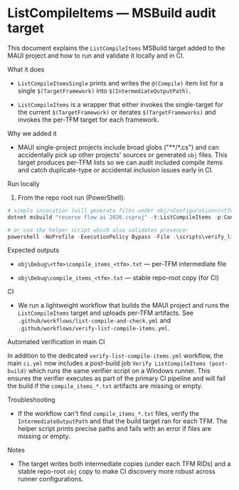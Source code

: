 # ListCompileItems — MSBuild audit target

This document explains the `ListCompileItems` MSBuild target added to the MAUI project and how to run and validate it locally and in CI.

What it does

- `ListCompileItemsSingle` prints and writes the `@(Compile)` item list for a single `$(TargetFramework)` into `$(IntermediateOutputPath)`.

- `ListCompileItems` is a wrapper that either invokes the single-target for the current `$(TargetFramework)` or iterates `$(TargetFrameworks)` and invokes the per-TFM target for each framework.

Why we added it

- MAUI single-project projects include broad globs ("**/*.cs") and can accidentally pick up other projects' sources or generated `obj` files. This target produces per-TFM lists so we can audit included compile items and catch duplicate-type or accidental inclusion issues early in CI.

Run locally

1. From the repo root run (PowerShell):

```powershell
# simple invocation (will generate files under obj/<Configuration>/<tfm>/)
dotnet msbuild "reserve flow ai 2026.csproj" -t:ListCompileItems -p:Configuration=Debug

# or use the helper script which also validates presence: 
powershell -NoProfile -ExecutionPolicy Bypass -File .\scripts\verify_list_compile_items.ps1
```

Expected outputs

- `obj\Debug\<tfm>\compile_items_<tfm>.txt` — per-TFM intermediate file

- `obj\Debug\compile_items_<tfm>.txt` — stable repo-root copy (for CI)

CI

- We run a lightweight workflow that builds the MAUI project and runs the `ListCompileItems` target and uploads per-TFM artifacts. See `.github/workflows/list-compile-and-check.yml` and `.github/workflows/verify-list-compile-items.yml`.

Automated verification in main CI

In addition to the dedicated `verify-list-compile-items.yml` workflow, the main `ci.yml` now includes a post-build job `Verify ListCompileItems (post-build)` which runs the same verifier script on a Windows runner. This ensures the verifier executes as part of the primary CI pipeline and will fail the build if the `compile_items_*.txt` artifacts are missing or empty.

Troubleshooting

- If the workflow can't find `compile_items_*.txt` files, verify the `IntermediateOutputPath` and that the build target ran for each TFM. The helper script prints precise paths and fails with an error if files are missing or empty.

Notes

- The target writes both intermediate copies (under each TFM RIDs) and a stable repo-root `obj` copy to make CI discovery more robust across runner configurations.
